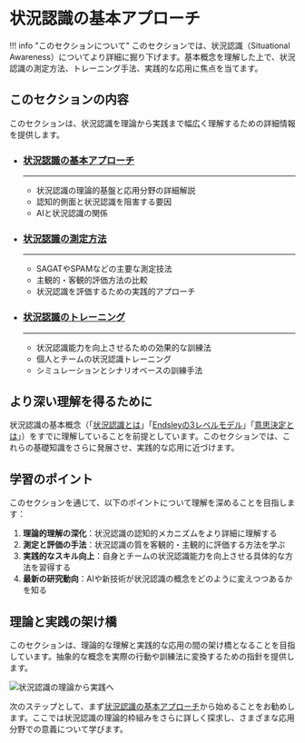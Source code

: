# 状況認識の基本アプローチ

!!! info "このセクションについて"
    このセクションでは、状況認識（Situational Awareness）についてより詳細に掘り下げます。基本概念を理解した上で、状況認識の測定方法、トレーニング手法、実践的な応用に焦点を当てます。

## このセクションの内容

このセクションは、状況認識を理論から実践まで幅広く理解するための詳細情報を提供します。

<div class="grid cards" markdown>

- ### [状況認識の基本アプローチ](./sa-guide.md)

    ---

    - 状況認識の理論的基盤と応用分野の詳細解説
    - 認知的側面と状況認識を阻害する要因
    - AIと状況認識の関係

- ### [状況認識の測定方法](./measuring-sa.md)
    
    ---
    
    - SAGATやSPAMなどの主要な測定技法
    - 主観的・客観的評価方法の比較
    - 状況認識を評価するための実践的アプローチ

- ### [状況認識のトレーニング](./training-sa.md)
    
    ---
    
    - 状況認識能力を向上させるための効果的な訓練法
    - 個人とチームの状況認識トレーニング
    - シミュレーションとシナリオベースの訓練手法

</div>

## より深い理解を得るために

状況認識の基本概念（「[状況認識とは](../basics/what-is-sa.md)」「[Endsleyの3レベルモデル](../basics/endsley-model.md)」「[意思決定とは](../basics/decision-making.md)」）をすでに理解していることを前提としています。このセクションでは、これらの基礎知識をさらに発展させ、実践的な応用に近づけます。

## 学習のポイント

このセクションを通じて、以下のポイントについて理解を深めることを目指します：

1. **理論的理解の深化**：状況認識の認知的メカニズムをより詳細に理解する
2. **測定と評価の手法**：状況認識の質を客観的・主観的に評価する方法を学ぶ
3. **実践的なスキル向上**：自身とチームの状況認識能力を向上させる具体的な方法を習得する
4. **最新の研究動向**：AIや新技術が状況認識の概念をどのように変えつつあるかを知る

## 理論と実践の架け橋

このセクションは、理論的な理解と実践的な応用の間の架け橋となることを目指しています。抽象的な概念を実際の行動や訓練法に変換するための指針を提供します。

![状況認識の理論から実践へ](../assets/images/theory-to-practice.png)

次のステップとして、まず[状況認識の基本アプローチ](./sa-guide.md)から始めることをお勧めします。ここでは状況認識の理論的枠組みをさらに詳しく探求し、さまざまな応用分野での意義について学びます。